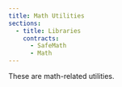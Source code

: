 ```yaml
---
title: Math Utilities
sections:
  - title: Libraries
    contracts:
      - SafeMath
      - Math
---
```


These are math-related utilities.
